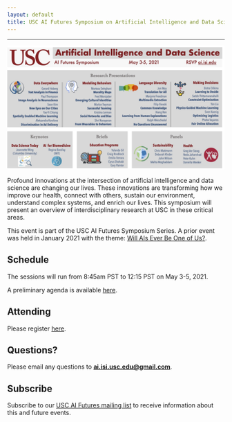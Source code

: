 ```yaml
---
layout: default
title: USC AI Futures Symposium on Artificial Intelligence and Data Science
---
```

---


<img src="images/AI-DS-Symposium-Flier.jpg" alt="AI-DS-Symposium-Flier" width="1000" />


Profound innovations at the intersection of artificial intelligence and data science are changing our lives.  These innovations are transforming how we improve our health, connect with others, sustain our environment, understand complex systems, and enrich our lives.  This symposium will present an overview of interdisciplinary research at USC in these critical areas.

This event is part of the USC AI Futures Symposium Series. A prior event was held in January 2021 with the theme: [Will AIs Ever Be One of Us?](https://www.isi.edu/events/ai_symposium_2021).

## Schedule

The sessions will run from 8:45am PST to 12:15 PST on May 3-5, 2021.

A preliminary agenda is available [here](https://isi-usc-edu.github.io/USC-AI-DS-Symposium/schedule).

## Attending

Please register [here](https://isi-usc-edu.github.io/USC-AI-DS-Symposium/register).

## Questions?

Please email any questions to **ai.isi.usc.edu@gmail.com**.

## Subscribe

Subscribe to our [USC AI Futures mailing list](https://mailman.isi.edu/mailman/listinfo/usc-ai-futures-events) to receive information about this and future events.
